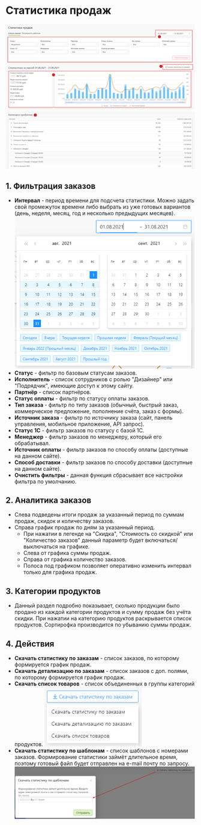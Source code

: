 # Статистика продаж

![](../_media/order/order31.png ':size=70%')
![](../_media/order/order32.png ':size=70%')

## 1. Фильтрация заказов
* **Интервал** - период времени для подсчета статистики. Можно задать свой промежуток времени либо выбрать из уже готовых вариантов (день, неделя, месяц, год и несколько предыдущих месяцев).
![](../_media/order/order33.png ':size=35%')
* **Статус** - фильтр по базовым статусам заказов.
* **Исполнитель** - список сотрудников с ролью "Дизайнер" или "Подрядчик", имеющие доступ к этому сайту.
* **Партнёр** - список партнёров.
* **Статус оплаты** - фильтр по статусу оплаты заказов.
* **Тип заказа** - фильтр по типу заказов (обычный, быстрый заказ, коммерческое предложение, пополнение счёта, заказ с формы).
* **Источник заказа** - фильтр по источнику заказа (сайт, панель управления, мобильное приложение, API запрос).
* **Статус 1С** - фильтр заказов по статусу с базой 1С.
* **Менеджер** - фильтр заказов по менеджеру, который его обрабатывал.
* **Источник оплаты** - фильтр заказов по способу оплаты (доступные на данном сайте).
* **Способ доставки** - фильтр заказов по способу доставки (доступные на данном сайте).
* **Очистить фильтры** - данная функция сбрасывает все настройки фильтра по умолчанию.

## 2. Аналитика заказов
* Слева подведены итоги продаж за указанный период по суммам продаж, скидок и количеству заказов.
* Справа график продаж по дням за указанный период.
    + При нажатии в легенде на "Скидка", "Стоимость со скидкой" или "Количество заказов" данный параметр будет включаться/выключаться на графике.
    + Слева от графика суммы продаж.
    + Справа от графика количество заказов.
    + Полоса под графиком позволяет оперативно изменить интервал только для графика продаж.

## 3. Категории продуктов
* Данный раздел подробно показывает, сколько продукции было продано из каждой категории продуктов и сумму продаж без учёта скидки. При нажатии на категорию продуктов раскрывается список продуктов. Сортирофка производится по убыванию суммы продаж.

## 4. Действия
* **Скачать статистику по заказам** - список заказов, по которому формируется график продаж.
* **Скачать детализацию по заказам** - список заказов с доп. полями, по которому формируется график продаж.
* **Скачать список товаров** - список объединенных в группы категорий продуктов.
![](../_media/order/order34.png ':size=20%')
* **Скачать статистику по шаблонам** - список шаблонов с номерами заказов. Формирование статистики займёт длительное время, поэтому готовый файл будет отправлен на e-mail почту по запросу.
![](../_media/order/order35.png ':size=60%')
